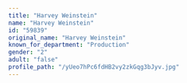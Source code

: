 ```yaml
---
title: "Harvey Weinstein"
name: "Harvey Weinstein"
id: "59839"
original_name: "Harvey Weinstein"
known_for_department: "Production"
gender: "2"
adult: "false"
profile_path: "/yUeo7hPc6fdHB2vy2zkGqg3bJyv.jpg"
---
```

